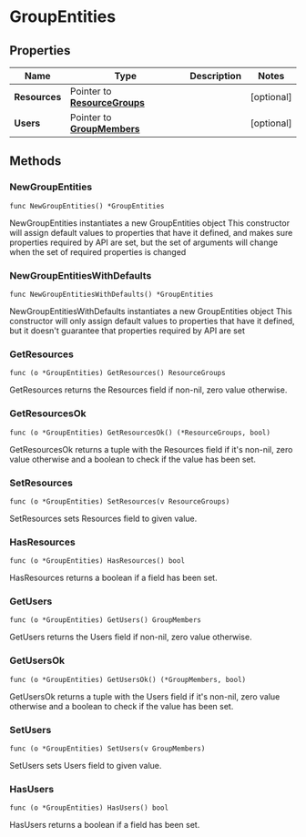 # GroupEntities

## Properties

|Name | Type | Description | Notes|
|------------ | ------------- | ------------- | -------------|
|**Resources** | Pointer to [**ResourceGroups**](ResourceGroups.md) |  | [optional] |
|**Users** | Pointer to [**GroupMembers**](GroupMembers.md) |  | [optional] |

## Methods

### NewGroupEntities

`func NewGroupEntities() *GroupEntities`

NewGroupEntities instantiates a new GroupEntities object
This constructor will assign default values to properties that have it defined,
and makes sure properties required by API are set, but the set of arguments
will change when the set of required properties is changed

### NewGroupEntitiesWithDefaults

`func NewGroupEntitiesWithDefaults() *GroupEntities`

NewGroupEntitiesWithDefaults instantiates a new GroupEntities object
This constructor will only assign default values to properties that have it defined,
but it doesn't guarantee that properties required by API are set

### GetResources

`func (o *GroupEntities) GetResources() ResourceGroups`

GetResources returns the Resources field if non-nil, zero value otherwise.

### GetResourcesOk

`func (o *GroupEntities) GetResourcesOk() (*ResourceGroups, bool)`

GetResourcesOk returns a tuple with the Resources field if it's non-nil, zero value otherwise
and a boolean to check if the value has been set.

### SetResources

`func (o *GroupEntities) SetResources(v ResourceGroups)`

SetResources sets Resources field to given value.

### HasResources

`func (o *GroupEntities) HasResources() bool`

HasResources returns a boolean if a field has been set.

### GetUsers

`func (o *GroupEntities) GetUsers() GroupMembers`

GetUsers returns the Users field if non-nil, zero value otherwise.

### GetUsersOk

`func (o *GroupEntities) GetUsersOk() (*GroupMembers, bool)`

GetUsersOk returns a tuple with the Users field if it's non-nil, zero value otherwise
and a boolean to check if the value has been set.

### SetUsers

`func (o *GroupEntities) SetUsers(v GroupMembers)`

SetUsers sets Users field to given value.

### HasUsers

`func (o *GroupEntities) HasUsers() bool`

HasUsers returns a boolean if a field has been set.



